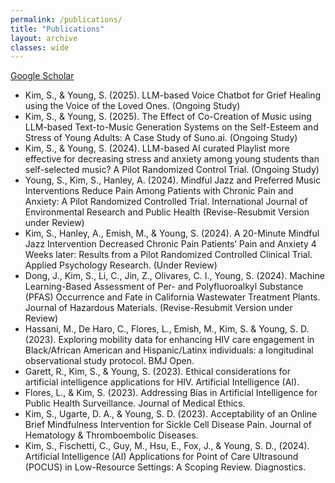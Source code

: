 ```yaml
---
permalink: /publications/
title: "Publications"
layout: archive
classes: wide
---
```


[Google Scholar](https://scholar.google.com/citations?user=hB-5aEAAAAAJ&hl=ko&authuser=1)

- Kim, S., & Young, S. (2025). LLM-based Voice Chatbot for Grief Healing using the Voice of the Loved Ones. (Ongoing Study)
- Kim, S., & Young, S. (2025). The Effect of Co-Creation of Music using LLM-based Text-to-Music Generation Systems on the Self-Esteem and Stress of Young Adults: A Case Study of Suno.ai. (Ongoing Study)
- Kim, S., & Young, S. (2024). LLM-based AI curated Playlist more effective for decreasing stress and anxiety among young students than self-selected music? A Pilot Randomized Control Trial. (Ongoing Study)
- Young, S., Kim, S., Hanley, A. (2024). Mindful Jazz and Preferred Music Interventions Reduce Pain Among Patients with Chronic Pain and Anxiety: A Pilot Randomized Controlled Trial. International Journal of Environmental Research and Public Health (Revise-Resubmit Version under Review)
- Kim, S., Hanley, A., Emish, M., & Young, S. (2024). A 20-Minute Mindful Jazz Intervention Decreased Chronic Pain Patients’ Pain and Anxiety 4 Weeks later: Results from a Pilot Randomized Controlled Clinical Trial. Applied Psychology Research. (Under Review)
- Dong, J., Kim, S., Li, C., Jin, Z., Olivares, C. I., Young, S. (2024). Machine Learning-Based Assessment of Per- and Polyfluoroalkyl Substance (PFAS) Occurrence and Fate in California Wastewater Treatment Plants. Journal of Hazardous Materials. (Revise-Resubmit Version under Review)
- Hassani, M., De Haro, C., Flores, L., Emish, M., Kim, S. & Young, S. D. (2023). Exploring mobility data for enhancing HIV care engagement in Black/African American and Hispanic/Latinx individuals: a longitudinal observational study protocol. BMJ Open.
- Garett, R., Kim, S., & Young, S. (2023). Ethical considerations for artificial intelligence applications for HIV. Artificial Intelligence (AI).
- Flores, L., & Kim, S. (2023). Addressing Bias in Artificial Intelligence for Public Health Surveillance. Journal of Medical Ethics.
- Kim, S., Ugarte, D. A., & Young, S. D. (2023). Acceptability of an Online Brief Mindfulness Intervention for Sickle Cell Disease Pain. Journal of Hematology & Thromboembolic Diseases.
- Kim, S., Fischetti, C., Guy, M., Hsu, E., Fox, J., & Young, S. D., (2024). Artificial Intelligence (AI) Applications for Point of Care Ultrasound (POCUS) in Low-Resource Settings: A Scoping Review. Diagnostics.

